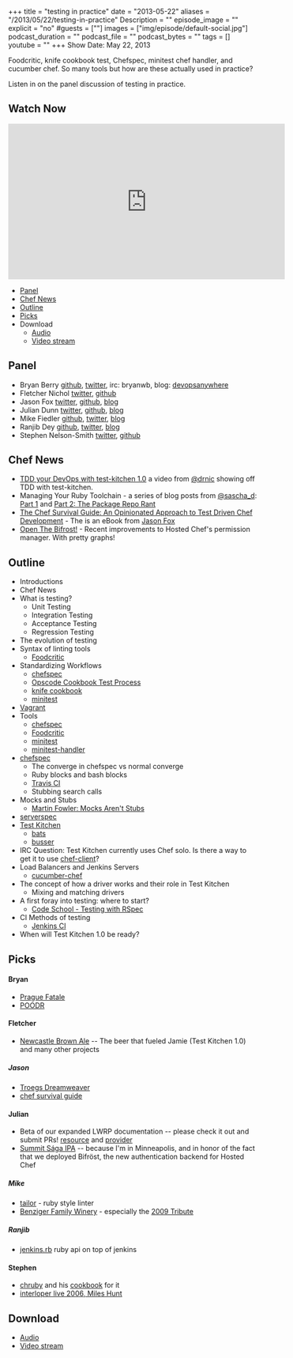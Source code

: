 +++
title = "testing in practice"
date = "2013-05-22"
aliases = "/2013/05/22/testing-in-practice"
Description = ""
episode_image = ""
explicit = "no"
#guests = [""]
images = ["img/episode/default-social.jpg"]
podcast_duration = ""
podcast_file = ""
podcast_bytes = ""
tags = []
youtube = ""
+++
Show Date: May 22, 2013

Foodcritic, knife cookbook test, Chefspec, minitest chef handler, and cucumber chef.  So many tools but how are these actually used in practice?

Listen in on the panel discussion of testing in practice.

Watch Now
--------

<iframe width="560" height="315" src="http://www.youtube.com/embed/DhcXXOIerIc" frameborder="0" allowfullscreen></iframe>

* [Panel](http://foodfightshow.org/2013/05/testing-in-practice.html#panel)
* [Chef News](http://foodfightshow.org/2013/05/testing-in-practice.html#news)
* [Outline](http://foodfightshow.org/2013/05/testing-in-practice.html#outline)
* [Picks](http://foodfightshow.org/2013/05/testing-in-practice.html#picks)
* Download
  * [Audio](http://traffic.libsyn.com/foodfight/episode_51_testing_in_practice.mp3)
  * [Video stream](http://www.youtube.com/watch?v=DhcXXOIerIc)


Panel<a name="panel"></a>
-----
* Bryan Berry [github](http://github.com/bryanwb), [twitter](http://twitter.com/bryanwb), irc: bryanwb, blog: [devopsanywhere](http://devopsanywhere.blogspot.com)
* Fletcher Nichol [twitter](http://twitter.com/fnichol), [github](https://github.com/fnichol)
* Jason Fox [twitter](https://twitter.com/jasonrobertfox), [github](https://github.com/jasonrobertfox), [blog](http://neverstopbuilding.net/)
* Julian Dunn [twitter](https://twitter.com/julian_dunn), [github](https://github.com/juliandunn), [blog](http://www.juliandunn.net/)
* Mike Fiedler [github](http://github.com/miketheman), [twitter](http://twitter.com/mikefiedler), [blog](http://www.miketheman.net)
* Ranjib Dey [github](https://github.com/ranjib), [twitter](https://twitter.com/ranjibdey), [blog](http://ranjib.posterous.com/)
* Stephen Nelson-Smith [twitter](https://twitter.com/lordcope), [github](http://github.com/lordcope)

<!-- more -->

Chef News<a name="news"></a>
---------

* [TDD your DevOps with test-kitchen 1.0](http://starkandwayne.com/articles/2013/05/07/tdd-your-devops-with-test-kitchen/) a video from [@drnic](http://twitter.com/drnic) showing off TDD with test-kitchen.
* Managing Your Ruby Toolchain - a series of blog posts from [@sascha_d](https://twitter.com/sascha_d):  [Part 1](http://blog.brattyredhead.com/blog/2013/05/12/pieces-and-parts-managing-your-ruby-toolchain/) and [Part 2:  The Package Repo Rant](http://blog.brattyredhead.com/blog/2013/05/17/managing-your-ruby-toolchain-part-2-the-package-repo-rant)
* [The Chef Survival Guide:  An Opinionated Approach to Test Driven Chef Development](https://leanpub.com/chef-survival-guide) - The is an eBook from [Jason Fox](http://twitter.com/jasonrobertfox)
* [Open The Bifrost!](http://www.opscode.com/blog/2013/05/21/open-the-bifrost/) - Recent improvements to Hosted Chef's permission manager.  With pretty graphs!

Outline<a name="outline"></a>
-------

* Introductions
* Chef News
* What is testing?
  * Unit Testing
  * Integration Testing
  * Acceptance Testing
  * Regression Testing
* The evolution of testing
* Syntax of linting tools
  * [Foodcritic](http://acrmp.github.io/foodcritic/)
* Standardizing Workflows
  * [chefspec](https://github.com/acrmp/chefspec)
  * [Opscode Cookbook Test Process](http://wiki.opscode.com/display/chef/Opscode+Cookbook+Test+Process)
  * [knife cookbook](http://docs.opscode.com/knife_cookbook.html)
  * [minitest](https://github.com/seattlerb/minitest)
* [Vagrant](http://www.vagrantup.com/)
* Tools
  * [chefspec](https://github.com/acrmp/chefspec)
  * [Foodcritic](http://acrmp.github.io/foodcritic/)
  * [minitest](https://github.com/seattlerb/minitest)
  * [minitest-handler](http://community.opscode.com/cookbooks/minitest-handler)
* [chefspec](https://github.com/acrmp/chefspec)
  * The converge in chefspec vs normal converge
  * Ruby blocks and bash blocks
  * [Travis CI](https://github.com/travis-ci)
  * Stubbing search calls
* Mocks and Stubs
  * [Martin Fowler: Mocks Aren't Stubs](http://martinfowler.com/articles/mocksArentStubs.html)
* [serverspec](https://github.com/mizzy/serverspec)
* [Test Kitchen](https://github.com/opscode/test-kitchen)
  * [bats](https://github.com/sstephenson/bats)
  * [busser](https://github.com/fnichol/busser)
* IRC Question: Test Kitchen currently uses Chef solo. Is there a way to get it to use [chef-client](http://docs.opscode.com/essentials_chef_client.html)?
* Load Balancers and Jenkins Servers
  * [cucumber-chef](https://github.com/Atalanta/cucumber-chef)
* The concept of how a driver works and their role in Test Kitchen
  * Mixing and matching drivers
* A first foray into testing: where to start?
  * [Code School - Testing with RSpec](http://rspec.codeschool.com/)
* CI Methods of testing
  * [Jenkins CI](http://jenkins-ci.org/)
* When will Test Kitchen 1.0 be ready?

Picks<a name="picks"></a>
-----
#### Bryan

- [Prague Fatale](http://www.amazon.com/Prague-Fatale-Bernie-Gunther-Philip/dp/B00B1L6B4G)
- [POODR](http://poodr.info)

#### Fletcher

- [Newcastle Brown Ale](http://beeradvocate.com/beer/profile/342/639) -- The beer that fueled Jamie (Test Kitchen 1.0) and many other projects

##### Jason

- [Troegs Dreamweaver](http://t.co/vFOKd2wiqv)
- [chef survival guide](https://leanpub.com/chef-survival-guide)

#### Julian

- Beta of our expanded LWRP documentation -- please check it out and submit PRs! [resource](http://docs.opscode.com/lwrp_custom_resource.html) and [provider](http://docs.opscode.com/lwrp_custom_provider_resources.html)
- [Summit Sága IPA](http://www.summitbrewing.com/brews/saga-ipa) -- because I'm in Minneapolis, and in honor of the fact that we deployed Bifröst, the new authentication backend for Hosted Chef

##### Mike

- [tailor](https://github.com/turboladen/tailor) - ruby style linter
- [Benziger Family Winery](http://www.benziger.com/) - especially the [2009 Tribute](http://www.benziger.com/2009_tribute)

##### Ranjib 

- [jenkins.rb](https://github.com/jenkinsci/jenkins.rb) ruby api on top of jenkins


#### Stephen

- [chruby](https://github.com/postmodern/chruby) and his [cookbook](https://github.com/Atalanta/chef-chruby) for it
- [interloper live 2006, Miles Hunt](https://itunes.apple.com/us/album/interloper-live-2006-live/id320047495)


Download
--------
* [Audio](http://traffic.libsyn.com/foodfight/episode_51_testing_in_practice.mp3)
* [Video stream](http://www.youtube.com/watch?v=DhcXXOIerIc)
